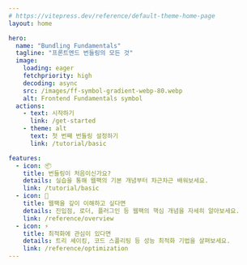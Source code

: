 ```yaml
---
# https://vitepress.dev/reference/default-theme-home-page
layout: home

hero:
  name: "Bundling Fundamentals"
  tagline: "프론트엔드 번들링의 모든 것"
  image:
    loading: eager
    fetchpriority: high
    decoding: async
    src: /images/ff-symbol-gradient-webp-80.webp
    alt: Frontend Fundamentals symbol
  actions:
    - text: 시작하기
      link: /get-started
    - theme: alt
      text: 첫 번째 번들링 설정하기
      link: /tutorial/basic

features:
  - icon: 📦
    title: 번들링이 처음이신가요?
    details: 실습을 통해 웹팩의 기본 개념부터 차근차근 배워보세요.
    link: /tutorial/basic
  - icon: 🔧
    title: 웹팩을 깊이 이해하고 싶다면
    details: 진입점, 로더, 플러그인 등 웹팩의 핵심 개념을 자세히 알아보세요.
    link: /reference/overview
  - icon: ⚡
    title: 최적화에 관심이 있다면
    details: 트리 셰이킹, 코드 스플리팅 등 성능 최적화 기법을 살펴보세요.
    link: /reference/optimization
---
```

